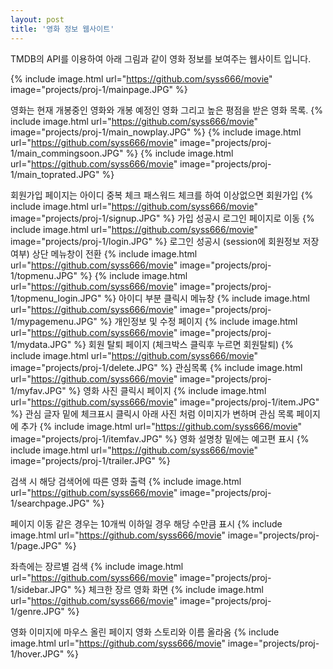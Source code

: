 ```yaml
---
layout: post
title: '영화 정보 웹사이트'
---
```


TMDB의 API를 이용하여 아래 그림과 같이 영화 정보를 보여주는 웹사이트 입니다.

{% include image.html url="https://github.com/syss666/movie" image="projects/proj-1/mainpage.JPG" %}

영화는 현재 개봉중인 영화와 개봉 예정인 영화 그리고 높은 평점을 받은 영화  목록. 
{% include image.html url="https://github.com/syss666/movie" image="projects/proj-1/main_nowplay.JPG" %}
{% include image.html url="https://github.com/syss666/movie" image="projects/proj-1/main_commingsoon.JPG" %}
{% include image.html url="https://github.com/syss666/movie" image="projects/proj-1/main_toprated.JPG" %}

회원가입 페이지는 아이디 중복 체크 패스워드 체크를 하여 이상없으면 회원가입
{% include image.html url="https://github.com/syss666/movie" image="projects/proj-1/signup.JPG" %}
가입 성공시 로그인 페이지로 이동
{% include image.html url="https://github.com/syss666/movie" image="projects/proj-1/login.JPG" %}
로그인 성공시 (session에 회원정보 저장여부) 상단 메뉴창이 전환
{% include image.html url="https://github.com/syss666/movie" image="projects/proj-1/topmenu.JPG" %}
{% include image.html url="https://github.com/syss666/movie" image="projects/proj-1/topmenu_login.JPG" %}
아이디 부분 클릭시 메뉴창
{% include image.html url="https://github.com/syss666/movie" image="projects/proj-1/mypagemenu.JPG" %}
개인정보 및 수정 페이지
{% include image.html url="https://github.com/syss666/movie" image="projects/proj-1/mydata.JPG" %}
회원 탈퇴 페이지 (체크박스 클릭후 누르면 회원탈퇴)
{% include image.html url="https://github.com/syss666/movie" image="projects/proj-1/delete.JPG" %}
관심목록
{% include image.html url="https://github.com/syss666/movie" image="projects/proj-1/myfav.JPG" %}
영화 사진 클릭시 페이지
{% include image.html url="https://github.com/syss666/movie" image="projects/proj-1/item.JPG" %}
관심 글자 밑에 체크표시 클릭시 아래 사진 처럼 이미지가 변하며 관심 목록 페이지에 추가
{% include image.html url="https://github.com/syss666/movie" image="projects/proj-1/itemfav.JPG" %}
영화 설명창 밑에는 예고편 표시
{% include image.html url="https://github.com/syss666/movie" image="projects/proj-1/trailer.JPG" %}

검색 시 해당 검색어에 따른 영화 출력
{% include image.html url="https://github.com/syss666/movie" image="projects/proj-1/searchpage.JPG" %}

페이지 이동 같은 경우는 10개씩 이하일 경우 해당 수만큼 표시 
{% include image.html url="https://github.com/syss666/movie" image="projects/proj-1/page.JPG" %}

좌측에는 장르별 검색 
{% include image.html url="https://github.com/syss666/movie" image="projects/proj-1/sidebar.JPG" %}
체크한 장르 영화 화면
{% include image.html url="https://github.com/syss666/movie" image="projects/proj-1/genre.JPG" %}

영화 이미지에 마우스 올린 페이지
영화 스토리와 이름 올라옴
{% include image.html url="https://github.com/syss666/movie" image="projects/proj-1/hover.JPG" %}
